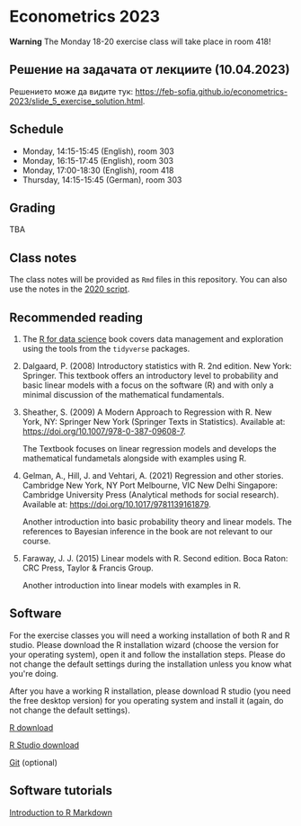 
# Econometrics 2023

**Warning**
The Monday 18-20 exercise class will take place in room 418!

## Решение на задачата от лекциите (10.04.2023)

Решението може да видите тук: https://feb-sofia.github.io/econometrics-2023/slide_5_exercise_solution.html.

## Schedule

- Monday, 14:15-15:45 (English), room 303
- Monday, 16:15-17:45 (English), room 303
- Monday, 17:00-18:30 (English), room 418
- Thursday, 14:15-15:45 (German), room 303

## Grading

TBA

## Class notes

The class notes will be provided as `Rmd` files in this repository. You can also use
the notes in the [2020 script](https://feb-uni-sofia.github.io/econometrics-script/index.html).

## Recommended reading

1. The [R for data science](https://r4ds.had.co.nz/) book covers data management and exploration using the tools
   from the `tidyverse` packages.
2. Dalgaard, P. (2008) Introductory statistics with R. 2nd edition. New York: Springer.
    This textbook offers an introductory level to probability and basic linear models with a focus on the
    software (R) and with only a minimal discussion of the mathematical fundamentals.
3. Sheather, S. (2009) A Modern Approach to Regression with R. New York, NY: Springer New York (Springer Texts in Statistics). Available at: https://doi.org/10.1007/978-0-387-09608-7.
    
    The Textbook focuses on linear regression models and develops the mathematical fundametals alongside with examples
    using R.
4. Gelman, A., Hill, J. and Vehtari, A. (2021) Regression and other stories. Cambridge New York, NY Port Melbourne, VIC New Delhi Singapore: Cambridge University Press (Analytical methods for social research). Available at: https://doi.org/10.1017/9781139161879.

    Another introduction into basic probability theory and linear models. The references to Bayesian inference in the book are not relevant to our course.
5. Faraway, J. J. (2015) Linear models with R. Second edition. Boca Raton: CRC Press, Taylor & Francis Group.
    
    Another introduction into linear models with examples in R.

 

## Software

For the exercise classes you will need a working installation of both R
and R studio. Please download the R installation wizard (choose the version for your operating system),
open it and follow the installation steps. Please do not change the default settings during the installation unless you
know what you're doing.

After you have a working R installation, please download R studio (you need the free desktop version)
for you operating system and install it (again, do not change the default settings).

[R download](https://cran.r-project.org/)

[R Studio download](https://rstudio.com/products/rstudio/download/)

[Git](https://git-scm.com/download) (optional)

## Software tutorials

[Introduction to R Markdown](https://rmarkdown.rstudio.com/articles_intro.html)
